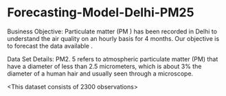 # Forecasting-Model-Delhi-PM25
 
Business Objective:
Particulate matter (PM ) has been recorded in Delhi to understand the air quality on an hourly basis for 4 months. 
Our objective is to forecast the data available .
 

Data Set Details:
PM2. 5 refers to atmospheric particulate matter (PM) that have a diameter of less than 2.5 micrometers, 
which is about 3% the diameter of a human hair and usually seen through a microscope.

<This dataset consists of 2300 observations>
